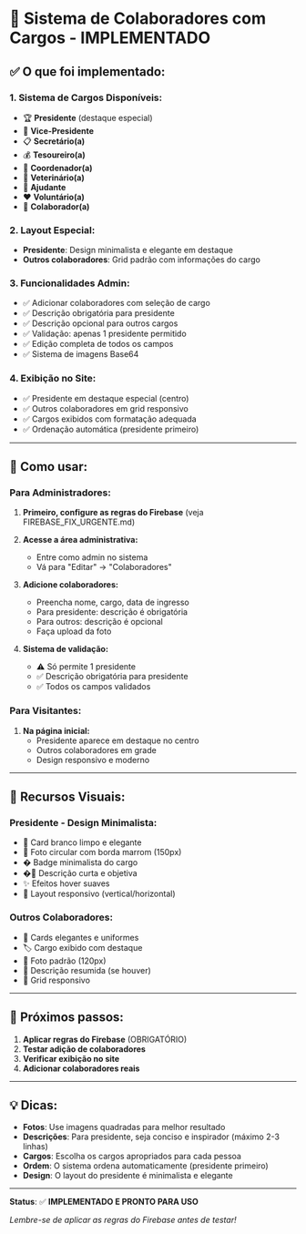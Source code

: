 # 🎯 Sistema de Colaboradores com Cargos - IMPLEMENTADO

## ✅ O que foi implementado:

### 1. **Sistema de Cargos Disponíveis:**
- 🏆 **Presidente** (destaque especial)
- 👤 **Vice-Presidente**
- 📋 **Secretário(a)**
- 💰 **Tesoureiro(a)**
- 🎯 **Coordenador(a)**
- 🏥 **Veterinário(a)**
- 🤝 **Ajudante**
- ❤️ **Voluntário(a)**
- 👥 **Colaborador(a)**

### 2. **Layout Especial:**
- **Presidente**: Design minimalista e elegante em destaque
- **Outros colaboradores**: Grid padrão com informações do cargo

### 3. **Funcionalidades Admin:**
- ✅ Adicionar colaboradores com seleção de cargo
- ✅ Descrição obrigatória para presidente
- ✅ Descrição opcional para outros cargos
- ✅ Validação: apenas 1 presidente permitido
- ✅ Edição completa de todos os campos
- ✅ Sistema de imagens Base64

### 4. **Exibição no Site:**
- ✅ Presidente em destaque especial (centro)
- ✅ Outros colaboradores em grid responsivo
- ✅ Cargos exibidos com formatação adequada
- ✅ Ordenação automática (presidente primeiro)

---

## 🚀 Como usar:

### Para Administradores:

1. **Primeiro, configure as regras do Firebase** (veja FIREBASE_FIX_URGENTE.md)

2. **Acesse a área administrativa:**
   - Entre como admin no sistema
   - Vá para "Editar" → "Colaboradores"

3. **Adicione colaboradores:**
   - Preencha nome, cargo, data de ingresso
   - Para presidente: descrição é obrigatória
   - Para outros: descrição é opcional
   - Faça upload da foto

4. **Sistema de validação:**
   - ⚠️ Só permite 1 presidente
   - ✅ Descrição obrigatória para presidente
   - ✅ Todos os campos validados

### Para Visitantes:

1. **Na página inicial:**
   - Presidente aparece em destaque no centro
   - Outros colaboradores em grade
   - Design responsivo e moderno

---

## 🎨 Recursos Visuais:

### Presidente - Design Minimalista:
- 🤍 Card branco limpo e elegante
- 📸 Foto circular com borda marrom (150px)
- � Badge minimalista do cargo
- �📝 Descrição curta e objetiva
- ✨ Efeitos hover suaves
- 💫 Layout responsivo (vertical/horizontal)

### Outros Colaboradores:
- 🎴 Cards elegantes e uniformes
- 🏷️ Cargo exibido com destaque
- 📸 Foto padrão (120px)
- 📄 Descrição resumida (se houver)
- 🎯 Grid responsivo

---

## 🔧 Próximos passos:

1. **Aplicar regras do Firebase** (OBRIGATÓRIO)
2. **Testar adição de colaboradores**
3. **Verificar exibição no site**
4. **Adicionar colaboradores reais**

---

## 💡 Dicas:

- **Fotos**: Use imagens quadradas para melhor resultado
- **Descrições**: Para presidente, seja conciso e inspirador (máximo 2-3 linhas)
- **Cargos**: Escolha os cargos apropriados para cada pessoa
- **Ordem**: O sistema ordena automaticamente (presidente primeiro)
- **Design**: O layout do presidente é minimalista e elegante

---

**Status**: ✅ **IMPLEMENTADO E PRONTO PARA USO**

*Lembre-se de aplicar as regras do Firebase antes de testar!*
